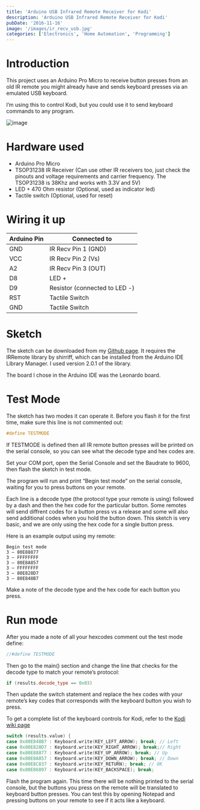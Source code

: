 ```yaml
---
title: 'Arduino USB Infrared Remote Receiver for Kodi'
description: 'Arduino USB Infrared Remote Receiver for Kodi'
pubDate: '2016-11-16'
image: '/images/ir_recv_usb.jpg'
categories: ['Electronics', 'Home Automation', 'Programming']
---
```


# Introduction

This project uses an Arduino Pro Micro to receive button presses from an
old IR remote you might already have and sends keyboard presses via an
emulated USB keyboard.

I’m using this to control Kodi, but you could use it to send keyboard
commands to any program.

![image](/images/ir_recv_usb.jpg)

# Hardware used

- Arduino Pro Micro
- TSOP31238 IR Receiver (Can use other IR receivers too, just check the
  pinouts and voltage requirements and carrier frequency. The TSOP31238
  is 38Khz and works with 3.3V and 5V)
- LED + 470 Ohm resistor (Optional, used as indicator led)
- Tactile switch (Optional, used for reset)

# Wiring it up

| Arduino Pin | Connected to                  |
|-------------|-------------------------------|
| GND         | IR Recv Pin 1 (GND)           |
| VCC         | IR Recv Pin 2 (Vs)            |
| A2          | IR Recv Pin 3 (OUT)           |
| D8          | LED +                         |
| D9          | Resistor (connected to LED -) |
| RST         | Tactile Switch                |
| GND         | Tactile Switch                |

# Sketch

The sketch can be downloaded from my [Github
page](https://github.com/andremiller/arduino-kodiremote). It requires
the IRRemote library by shirriff, which can be installed from the
Arduino IDE Library Manager. I used version 2.0.1 of the library.

The board I chose in the Arduino IDE was the Leonardo board.

# Test Mode

The sketch has two modes it can operate it. Before you flash it for the
first time, make sure this line is not commented out:

``` c++
#define TESTMODE
```

If TESTMODE is defined then all IR remote button presses will be printed
on the serial console, so you can see what the decode type and hex codes
are.

Set your COM port, open the Serial Console and set the Baudrate to 9600,
then flash the sketch in test mode.

The program will run and print “Begin test mode” on the serial console,
waiting for you to press buttons on your remote.

Each line is a decode type (the protocol type your remote is using)
followed by a dash and then the hex code for the particular button. Some
remotes will send diffrent codes for a button press vs a release and
some will also send additional codes when you hold the button down. This
sketch is very basic, and we are only using the hex code for a single
button press.

Here is an example output using my remote:

``` ansi
Begin test mode
3 – 80E88877
3 – FFFFFFFF
3 – 80E8A857
3 – FFFFFFFF
3 – 80E828D7
3 – 80E848B7
```

Make a note of the decode type and the hex code for each button you
press.

# Run mode

After you made a note of all your hexcodes comment out the test mode
define:

``` c++
//#define TESTMODE
```

Then go to the main() section and change the line that checks for the
decode type to match your remote’s protocol:

``` c++
if (results.decode_type == 0x03)
```

Then update the switch statement and replace the hex codes with your
remote’s key codes that corresponds with the keyboard button you wish to
press.

To get a complete list of the keyboard controls for Kodi, refer to the
[Kodi wiki page](http://kodi.wiki/view/keyboard_controls)

``` c++
switch (results.value) {
case 0x80E848B7 : Keyboard.write(KEY_LEFT_ARROW); break; // Left
case 0x80E828D7 : Keyboard.write(KEY_RIGHT_ARROW); break;// Right
case 0x80E88877 : Keyboard.write(KEY_UP_ARROW); break; // Up
case 0x80E8A857 : Keyboard.write(KEY_DOWN_ARROW); break; // Down
case 0x80E8C837 : Keyboard.write(KEY_RETURN); break; // OK
case 0x80E86897 : Keyboard.write(KEY_BACKSPACE); break; 
```

Flash the program again. This time there will be nothing printed to the
serial console, but the buttons you press on the remote will be
translated to keyboard button presses. You can test this by opening
Notepad and pressing buttons on your remote to see if it acts like a
keyboard.
